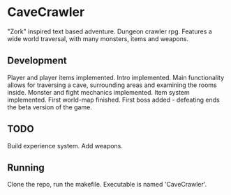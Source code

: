 # CaveCrawler
"Zork" inspired text based adventure.
Dungeon crawler rpg. Features a wide world traversal, with many monsters, items and weapons. 

## Development
Player and player items implemented.
Intro implemented.
Main functionality allows for traversing a cave, surrounding areas and examining the rooms inside.
Monster and fight mechanics implemented.
Item system implemented.
First world-map finished.
First boss added - defeating ends the beta version of the game.

## TODO
Build experience system.
Add weapons.

## Running
Clone the repo, run the makefile. Executable is named 'CaveCrawler'. 
